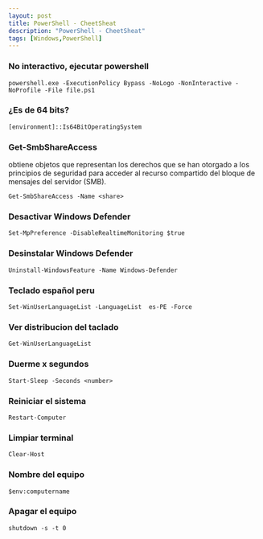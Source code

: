 ```yaml
---
layout: post
title: PowerShell - CheetSheat
description: "PowerShell - CheetSheat"
tags: [Windows,PowerShell]
---
```


### No interactivo, ejecutar powershell

```
powershell.exe -ExecutionPolicy Bypass -NoLogo -NonInteractive -NoProfile -File file.ps1
```

### ¿Es de 64 bits?

```
[environment]::Is64BitOperatingSystem
```

### Get-SmbShareAccess

obtiene objetos que representan los derechos que se han otorgado a los principios de seguridad para acceder al recurso compartido del bloque de mensajes del servidor (SMB).

```
Get-SmbShareAccess -Name <share>
```

### Desactivar Windows Defender

```
Set-MpPreference -DisableRealtimeMonitoring $true
```

### Desinstalar Windows Defender

```
Uninstall-WindowsFeature -Name Windows-Defender
```

### Teclado español peru

```
Set-WinUserLanguageList -LanguageList  es-PE -Force
```

### Ver distribucion del taclado

```
Get-WinUserLanguageList
```

### Duerme x segundos

```
Start-Sleep -Seconds <number>
```

### Reiniciar el sistema

```
Restart-Computer
```

### Limpiar terminal

```
Clear-Host
```

### Nombre del equipo

```
$env:computername
```

### Apagar el equipo

```
shutdown -s -t 0
```
